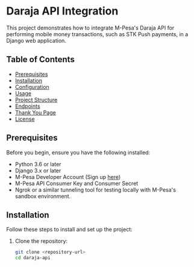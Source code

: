 # Daraja API Integration

This project demonstrates how to integrate M-Pesa's Daraja API for performing mobile money transactions, such as STK Push payments, in a Django web application.

## Table of Contents
- [Prerequisites](#prerequisites)
- [Installation](#installation)
- [Configuration](#configuration)
- [Usage](#usage)
- [Project Structure](#project-structure)
- [Endpoints](#endpoints)
- [Thank You Page](#thank-you-page)
- [License](#license)

## Prerequisites

Before you begin, ensure you have the following installed:

- Python 3.6 or later
- Django 3.x or later
- M-Pesa Developer Account (Sign up [here](https://developer.safaricom.co.ke/))
- M-Pesa API Consumer Key and Consumer Secret
- Ngrok or a similar tunneling tool for testing locally with M-Pesa's sandbox environment.

## Installation

Follow these steps to install and set up the project:

1. Clone the repository:

   ```bash
   git clone <repository-url>
   cd daraja-api
